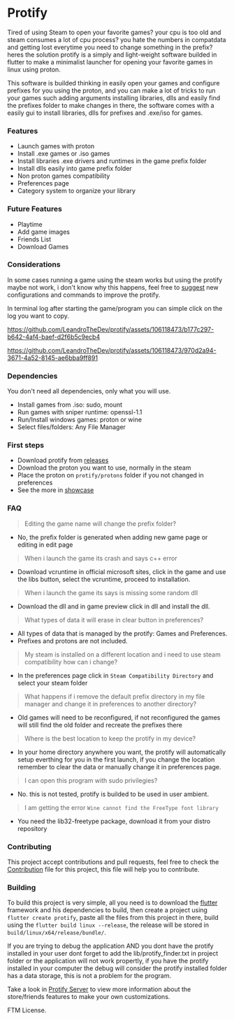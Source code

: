 # Protify
Tired of using Steam to open your favorite games? your cpu is too old and steam consumes a lot of cpu process? you hate the numbers in compatdata and getting lost everytime you need to change something in the prefix? heres the solution protify is a simply and light-weight software builded in flutter to make a minimalist launcher for opening your favorite games in linux using proton.

This software is builded thinking in easily open your games and configure prefixes for you using the proton, and you can make a lot of tricks to run your games such adding arguments installing libraries, dlls and easily find the prefixes folder to make changes in there, the software comes with a easily gui to install libraries, dlls for prefixes and .exe/iso for games.

### Features
- Launch games with proton
- Install .exe games or .iso games
- Install libraries .exe drivers and runtimes in the game prefix folder
- Install dlls easily into game prefix folder
- Non proton games compatibility
- Preferences page
- Category system to organize your library

### Future Features
- Playtime
- Add game images
- Friends List
- Download Games

### Considerations
In some cases running a game using the steam works but using the protify maybe not work, i don't know why this happens, feel free to [suggest](https://github.com/LeandroTheDev/protify/discussions/categories/ideas) new configurations and commands to improve the protify.

In terminal log after starting the game/program you can simple click on the log you want to copy.

https://github.com/LeandroTheDev/protify/assets/106118473/b177c297-b642-4af4-baef-d2f6b5c9ecb4

https://github.com/LeandroTheDev/protify/assets/106118473/970d2a94-3671-4a52-8145-ae6bba9ff891

### Dependencies
You don't need all dependencies, only what you will use.
- Install games from .iso: sudo, mount
- Run games with sniper runtime: openssl-1.1
- Run/Install windows games: proton or wine
- Select files/folders: Any File Manager

### First steps
- Download protify from [releases](https://github.com/LeandroTheDev/protify/releases)
- Download the proton you want to use, normally in the steam
- Place the proton on ``protify/protons`` folder if you not changed in preferences
- See the more in [showcase](https://github.com/LeandroTheDev/protify/blob/main/SHOWCASE.md)

### FAQ
> Editing the game name will change the prefix folder?
- No, the prefix folder is generated when adding new game page or editing in edit page
> When i launch the game its crash and says c++ error
- Download vcruntime in official microsoft sites, click in the game and use the libs button, select the vcruntime, proceed to installation.
> When i launch the game its says is missing some random dll
- Download the dll and in game preview click in dll and install the dll.
> What types of data it will erase in clear button in preferences?
- All types of data that is managed by the protify: Games and Preferences.
- Prefixes and protons are not included.
> My steam is installed on a different location and i need to use steam compatibility how can i change?
- In the preferences page click in ``Steam Compatibility Directory`` and select your steam folder
> What happens if i remove the default prefix directory in my file manager and change it in preferences to another directory?
- Old games will need to be reconfigured, if not reconfigured the games will still find the old folder and recreate the prefixes there
> Where is the best location to keep the protify in my device?
- In your home directory anywhere you want, the protify will automatically setup everthing for you in the first launch, if you change the location remember to clear the data or manually change it in preferences page.
> I can open this program with sudo privilegies?
- No. this is not tested, protify is builded to be used in user ambient.
> I am getting the error ``Wine cannot find the FreeType font library``
- You need the lib32-freetype package, download it from your distro repository

### Contributing
This project accept contributions and pull requests, feel free to check the [Contribution](https://github.com/LeandroTheDev/protify/blob/main/CONTRIBUTING.md)
file for this project, this file will help you to contribute.

### Building
To build this project is very simple, all you need is to download the [flutter](https://docs.flutter.dev/get-started/install) framework and his dependencies to build, then create a project using ``flutter create protify``, paste all the files from this project in there, build using the ``flutter build linux --release``, the release will be stored in ``build/linux/x64/release/bundle/``.

If you are trying to debug the application AND you dont have the protify installed in your user dont forget to add the lib/protify_finder.txt in project folder or the application will not work propertly, if you have the protify installed in your computer the debug will consider the protify installed folder has a data storage, this is not a problem for the program.

Take a look in [Protify Server](https://github.com/LeandroTheDev/protify_server) to view more information about the store/friends features to make your own customizations.

FTM License.